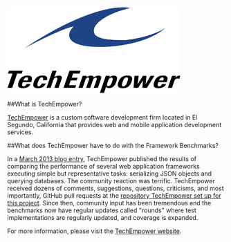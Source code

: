 ![TechEmpower Logo](./img/te-logo-blue-400.png)

##What is TechEmpower?

[TechEmpower](https://www.techempower.com/) is a custom software development firm located in El Segundo, California that provides web and mobile application development services.

##What does TechEmpower have to do with the Framework Benchmarks?

In a [March 2013 blog entry](https://www.techempower.com/blog/2013/03/28/frameworks-round-1/), TechEmpower published the results of comparing the performance of several web application frameworks executing simple but representative tasks: serializing JSON objects and querying databases. The community reaction was terrific. TechEmpower received dozens of comments, suggestions, questions, criticisms, and most importantly, GitHub pull requests at the [repository TechEmpower set up for this project](https://github.com/TechEmpower/FrameworkBenchmarks/). Since then, community input has been tremendous and the benchmarks now have regular updates called "rounds" where test implementations are regularly updated, and coverage is expanded.

For more information, please visit the [TechEmpower website](https://www.techempower.com/).
